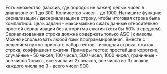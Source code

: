 Есть множество (массив, где порядок не важен) целых чисел в диапазоне от 1 до 300.
Количество чисел - до 1000. Напишите функцию сериализации / десериализации в строку, чтобы итоговая строка была компактной.
Цель задачи - максимально сжать данные относительно простой сериализации без алгоритма сжатия (хотя бы 50% в среднем).
Сериализованная строка должна содержать только ASCII символы. Можно использовать любой язык программирования.
Вместе с решением нужно прислать набор тестов  - исходная строка, сжатая строка, коэффициент сжатия.
Примеры тестов: простейшие короткие, случайные - 50 чисел, 100 чисел, 500 чисел, 1000 чисел, граничные - все числа 1 знака, все числа из 2х знаков, все числа из 3х знаков, каждого числа по 3 - всего чисел 900.